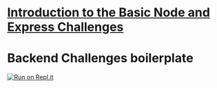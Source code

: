 # [Introduction to the Basic Node and Express Challenges](https://www.freecodecamp.org/learn/apis-and-microservices/basic-node-and-express/)

# Backend Challenges boilerplate
[![Run on Repl.it](https://repl.it/badge/github/nguyennguyen0110/boilerplate-express)](https://repl.it/github/nguyennguyen0110/boilerplate-express)
